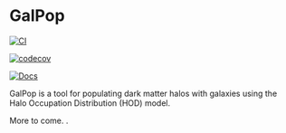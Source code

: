 # GalPop

[![CI](https://github.com/KSU-Cosmo/GalPop/actions/workflows/ci.yml/badge.svg)](https://github.com/KSU-Cosmo/GalPop/actions/workflows/ci.yml)

[![codecov](https://codecov.io/gh/KSU-Cosmo/GalPop/graph/badge.svg?token=43UK7SMTWP)](https://codecov.io/gh/KSU-Cosmo/GalPop)

[![Docs](https://img.shields.io/badge/docs-dev-blue.svg)](https://KSU-Cosmo.github.io/GalPop.jl/dev)

GalPop is a tool for populating dark matter halos with galaxies using the Halo Occupation Distribution (HOD) model.

More to come. .